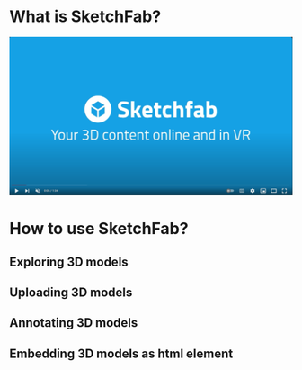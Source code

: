# What is SketchFab?
[![Discover Sketchfab - Your 3D content online and in VR](image.png)](https://www.youtube.com/watch?v=HsC08YcWBug)


# How to use SketchFab?
## Exploring 3D models
## Uploading 3D models
## Annotating 3D models
## Embedding 3D models as html element